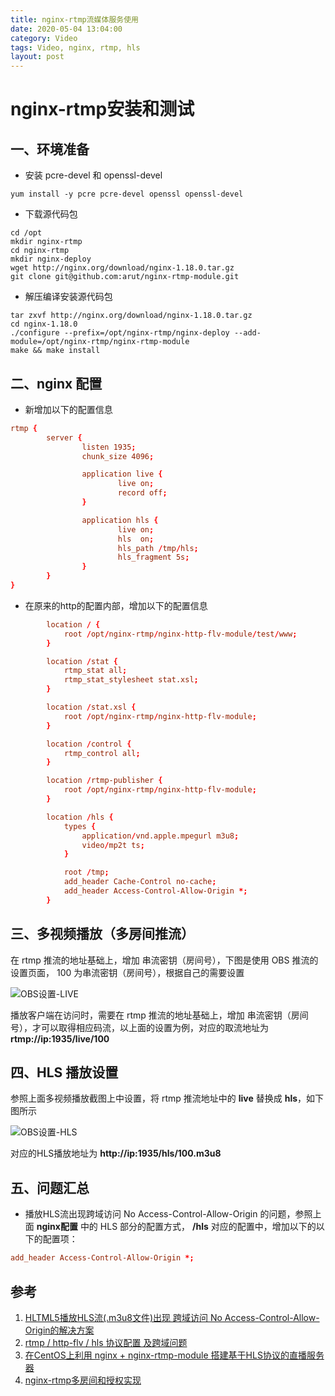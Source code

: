 ```yaml
---
title: nginx-rtmp流媒体服务使用
date: 2020-05-04 13:04:00
category: Video
tags: Video, nginx, rtmp, hls
layout: post
---
```


# nginx-rtmp安装和测试

## 一、环境准备

* 安装 pcre-devel 和 openssl-devel
```
yum install -y pcre pcre-devel openssl openssl-devel
```

* 下载源代码包
```
cd /opt
mkdir nginx-rtmp
cd nginx-rtmp
mkdir nginx-deploy
wget http://nginx.org/download/nginx-1.18.0.tar.gz
git clone git@github.com:arut/nginx-rtmp-module.git
```

* 解压编译安装源代码包
```
tar zxvf http://nginx.org/download/nginx-1.18.0.tar.gz
cd nginx-1.18.0
./configure --prefix=/opt/nginx-rtmp/nginx-deploy --add-module=/opt/nginx-rtmp/nginx-rtmp-module
make && make install
```

## 二、nginx 配置

* 新增加以下的配置信息

```conf
rtmp {
        server {
                listen 1935;
                chunk_size 4096;

                application live {
                        live on;
                        record off;
                }

                application hls {
                        live on;
                        hls  on;
                        hls_path /tmp/hls;
                        hls_fragment 5s;
                }
        }
}
```

* 在原来的http的配置内部，增加以下的配置信息

```conf
        location / {
            root /opt/nginx-rtmp/nginx-http-flv-module/test/www;
        }

        location /stat {
            rtmp_stat all;
            rtmp_stat_stylesheet stat.xsl;
        }

        location /stat.xsl {
            root /opt/nginx-rtmp/nginx-http-flv-module;
        }

        location /control {
            rtmp_control all;
        }

        location /rtmp-publisher {
            root /opt/nginx-rtmp/nginx-http-flv-module;
        }

        location /hls {
            types {
                application/vnd.apple.mpegurl m3u8;
                video/mp2t ts;
            }

            root /tmp;
            add_header Cache-Control no-cache;
            add_header Access-Control-Allow-Origin *;
        }
```

## 三、多视频播放（多房间推流）

在 rtmp 推流的地址基础上，增加 串流密钥（房间号），下图是使用 OBS 推流的设置页面， 100 为串流密钥（房间号），根据自己的需要设置

![OBS设置-LIVE](http://111.229.152.231/images/note/2020/nginx-rtmp/obs-push-flow-setting-live.png)

播放客户端在访问时，需要在 rtmp 推流的地址基础上，增加 串流密钥（房间号），才可以取得相应码流，以上面的设置为例，对应的取流地址为 **rtmp://ip:1935/live/100**

## 四、HLS 播放设置

参照上面多视频播放截图上中设置，将 rtmp 推流地址中的 **live** 替换成 **hls**，如下图所示

![OBS设置-HLS](http://111.229.152.231/images/note/2020/nginx-rtmp/obs-push-flow-setting-hls.png)

对应的HLS播放地址为 **http://ip:1935/hls/100.m3u8**

## 五、问题汇总

* 播放HLS流出现跨域访问 No Access-Control-Allow-Origin 的问题，参照上面 **nginx配置** 中的 HLS 部分的配置方式， **/hls** 对应的配置中，增加以下的以下的配置项：

```conf
add_header Access-Control-Allow-Origin *;
```


## 参考
1. [HLTML5播放HLS流(.m3u8文件)出现 跨域访问 No Access-Control-Allow-Origin的解决方案](https://blog.csdn.net/the_victory/article/details/79666702)
2. [rtmp / http-flv / hls 协议配置 及跨域问题](https://www.cnblogs.com/yjmyzz/p/srs_study_2_hls_rtmp_httpflv_and_cross-domain.html)
3. [在CentOS上利用 nginx + nginx-rtmp-module 搭建基于HLS协议的直播服务器](https://blog.csdn.net/superyu1992/article/details/81204539)
4. [nginx-rtmp多房间和授权实现](https://blog.csdn.net/wei389083222/article/details/78721074/)

